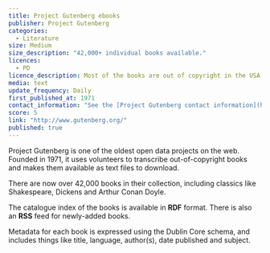 ```yaml
---
title: Project Gutenberg ebooks
publisher: Project Gutenberg
categories: 
  - Literature
size: Medium
size_description: "42,000+ individual books available."
licences: 
  - PD
licence_description: Most of the books are out of copyright in the USA. Other jurisdictions may vary.
media: text
update_frequency: Daily
first_published_at: 1971
contact_information: "See the [Project Gutenberg contact information](http://www.gutenberg.org/wiki/Gutenberg:Contact_Information) page."
score: 5
link: "http://www.gutenberg.org/"
published: true
---
```


Project Gutenberg is one of the oldest open data projects on the web. Founded in 1971, it uses volunteers to transcribe out-of-copyright books and makes them available as text files to download.

There are now over 42,000 books in their collection, including classics like Shakespeare, Dickens and Arthur Conan Doyle.

The catalogue index of the books is available in **RDF** format. There is also an **RSS** feed for newly-added books.

Metadata for each book is expressed using the Dublin Core schema, and includes things like title, language, author(s), date published and subject.